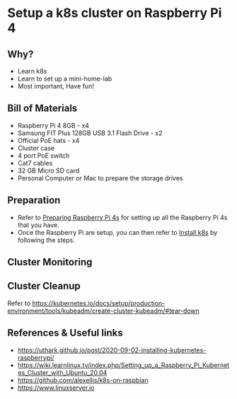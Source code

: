 # Setup a k8s cluster on Raspberry Pi 4

## Why?

- Learn k8s
- Learn to set up a mini-home-lab
- Most important, Have fun!

## Bill of Materials

- Raspberry Pi 4 8GB - x4
- Samsung FIT Plus 128GB USB 3.1 Flash Drive - x2
- Official PoE hats - x4
- Cluster case
- 4 port PoE switch
- Cat7 cables
- 32 GB Micro SD card
- Personal Computer or Mac to prepare the storage drives

## Preparation

- Refer to [Preparing Raspberry Pi 4s](preparing_rpi_4s.md) for setting up all the Raspberry Pi 4s that you have.
- Once the Raspberry Pi are setup, you can then refer to [Install k8s](install_k8s_rpi.md) by following the steps.

## Cluster Monitoring

## Cluster Cleanup

Refer to <https://kubernetes.io/docs/setup/production-environment/tools/kubeadm/create-cluster-kubeadm/#tear-down>

## References & Useful links

- <https://uthark.github.io/post/2020-09-02-installing-kubernetes-raspberrypi/>
- <https://wiki.learnlinux.tv/index.php/Setting_up_a_Raspberry_Pi_Kubernetes_Cluster_with_Ubuntu_20.04>
- <https://github.com/alexellis/k8s-on-raspbian>
- <https://www.linuxserver.io>
